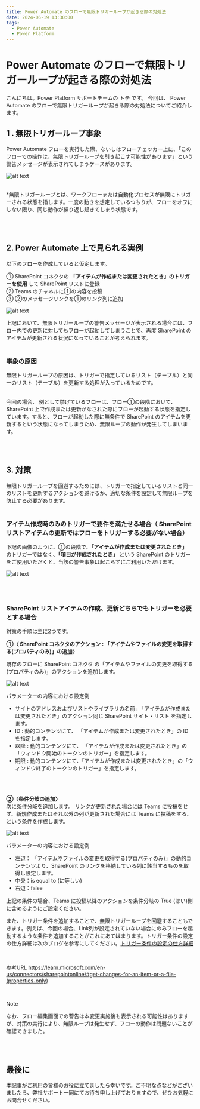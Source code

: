 ```yaml
---
title: Power Automate のフローで無限トリガーループが起きる際の対処法
date: 2024-06-19 13:30:00
tags:
  - Power Automate
  - Power Platform
---
```


# Power Automate のフローで無限トリガーループが起きる際の対処法
こんにちは。Power Platform サポートチームの トテ です。
今回は、 Power Automate のフローで無限トリガーループが起きる際の対処法についてご紹介します。

<!-- more -->

## 1 . 無限トリガーループ事象
Power Automate フローを実行した際、ないしはフローチェッカー上に、「このフローでの操作は、無限トリガーループを引き起こす可能性があります」という警告メッセージが表示されてしまうケースがあります。

 ![alt text](image-5.png)

<br>
*無限トリガーループとは、ワークフローまたは自動化プロセスが無限にトリガーされる状態を指します。一度の動きを想定しているつもりが、フローをオフにしない限り、同じ動作が繰り返し起きてしまう状態です。

<br><br>

## 2. Power Automate 上で見られる実例
以下のフローを作成していると仮定します。

① SharePoint コネクタの **「アイテムが作成または変更されたとき」のトリガーを使用** して SharePoint リストに登録<br>
② Teams のチャネルに①の内容を投稿<br>
③ ②のメッセージリンクを①のリンク列に追加

![alt text](image-7.png)

上記において、無限トリガーループの警告メッセージが表示される場合には、フロー内での更新に対してもフローが起動してしまうことで、再度 SharePoint のアイテムが更新される状況になっていることが考えられます。<br><br>

### 事象の原因
無限トリガーループの原因は、トリガーで指定しているリスト（テーブル）と同一のリスト（テーブル）を更新する処理が入っているためです。

<br>
今回の場合、
 例として挙げているフローは、フロー①の段階において、SharePoint 上で作成または更新がなされた際にフローが起動する状態を指定しています。すると、フローが起動した際に無条件で SharePoint のアイテムを更新するという状態になってしまうため、無限ループの動作が発生してしまいます。



<br><br>

## 3. 対策
無限トリガーループを回避するためには、トリガーで指定しているリストと同一のリストを更新するアクションを避けるか、適切な条件を設定して無限ループを防止する必要があります。<br><br>
### アイテム作成時のみのトリガーで要件を満たせる場合（ SharePoint リストアイテムの更新ではフローをトリガーする必要がない場合）

下記の画像のように、①の段階で、**「アイテムが作成または変更されたとき」** のトリガーではなく、**「項目が作成されたとき」** という SharePoint のトリガーをご使用いただくと、当該の警告事象は起こらずにご利用いただけます。

![alt text](image-4.png)

<br><br>

### SharePoint リストアイテムの作成、更新どちらでもトリガーを必要とする場合

対策の手順は主に2つです。

**①〈 SharePoint コネクタのアクション : 「アイテムやファイルの変更を取得する(プロパティのみ)」の追加〉**

既存のフローに SharePoint コネクタ の「アイテムやファイルの変更を取得する(プロパティのみ)」のアクションを追加します。<br>

![alt text](image-6.png)

パラメーターの内容における設定例
- サイトのアドレスおよびリストやライブラリの名前 : 「アイテムが作成または変更されたとき」のアクション同じ SharePoint サイト・リスト を指定します。
- ID : 動的コンテンツにて、 「アイテムが作成または変更されたとき」の ID を指定します。
- 以降 : 動的コンテンツにて、 「アイテムが作成または変更されたとき」の「ウィンドウ開始のトークンのトリガー」を指定します。
- 期限 : 動的コンテンツにて、「アイテムが作成または変更されたとき」の「ウィンドウ終了のトークンのトリガー」を指定します。
  
<br><br>

**②〈条件分岐の追加〉**　<br>
次に条件分岐を追加します。
リンクが更新された場合には Teams に投稿をせず、新規作成またはそれ以外の列が更新された場合には Teams に投稿をする、という条件を作成します。

![alt text](image-3.png)

パラメーターの内容における設定例
- 左辺： 「アイテムやファイルの変更を取得する(プロパティのみ)」の動的コンテンツより、SharePoint のリンクを格納している列に該当するものを取得し設定します。
- 中央：is equal to (に等しい)
- 右辺：false


上記の条件の場合、Teams に投稿以降のアクションを条件分岐の True (はい)側に含めるようにご設定ください。

また、トリガー条件を追加することで、無限トリガーループを回避することもできます。例えば、今回の場合、Link列が設定されていない場合にのみフローを起動するような条件を追加することがこれにあてはまります。トリガー条件の設定の仕方詳細は次のブログを参考にしてください。[トリガー条件の設定の仕方詳細](https://jpdynamicscrm.github.io/blog/powerautomate/cloudflow-trigger-condition/)

<br>

参考URL
https://learn.microsoft.com/en-us/connectors/sharepointonline/#get-changes-for-an-item-or-a-file-(properties-only)

<br>

> [!NOTE]
なお、フロー編集画面での警告は本変更実施後も表示される可能性はありますが、対策の実行により、無限ループは発生せず、フローの動作は問題ないことが確認できました。

<br><br>

## 最後に
本記事がご利用の皆様のお役に立てましたら幸いです。ご不明な点などがございましたら、弊社サポート一同にてお待ち申し上げておりますので、ぜひお気軽にお問合せください。